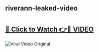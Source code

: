 ## riverann-leaked-video 

# <h2><a href="http://freeplayer.one?title=riverann-leaked-video&ref=21J">🔗 Click to Watch 👉🔴 VIDEO</a></h2>

<a href="http://freeplayer.one?title=riverann-leaked-video&ref=21J" rel="nofollow" data-target="animated-image.originalLink"><img src="https://i.ibb.co.com/xMMVF88/686577567.gif" alt="Viral Video Original" style="max-width: 100%; display: inline-block;" data-target="animated-image.originalImage"></a>

